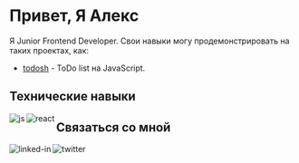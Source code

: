 # Привет, Я Алекс

Я Junior Frontend Developer. Свои навыки могу продемонстрировать на таких проектах, как:
- [todosh](https://github.com/punkmachine/todosh) - ToDo list на JavaScript. 

## Технические навыки

<img align="left" alt="js" src="https://img.shields.io/badge/JavaScript-555555?&style=for-the-badge&logo=JavaScript" />
<img align="left" alt="react" src="https://img.shields.io/badge/react%20-%2320232a.svg?&style=for-the-badge&logo=react&logoColor=%2361DAFB" />

## Связаться со мной

[<img align="left" alt="linked-in" src="https://img.shields.io/badge/linkedin-%230077B5.svg?&style=for-the-badge&logo=linkedin&logoColor=white" />](linkedin.com/in/алекс-рассудихин-3a425a21b)
[<img align="left" alt="twitter" src="https://img.shields.io/badge/twitter-%231DA1F2.svg?&style=for-the-badge&logo=twitter&logoColor=white" />](https://twitter.com/MashinPunk)

